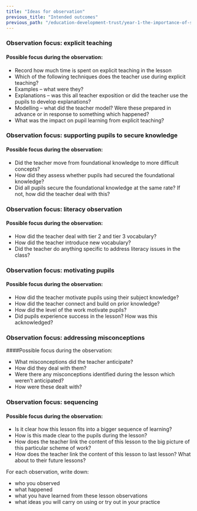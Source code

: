 ```yaml
---
title: "Ideas for observation"
previous_title: "Intended outcomes"
previous_path: "/education-development-trust/year-1-the-importance-of-subject-and-curriculum-knowledge/spring-week-6-ect-intended-outcomes"
---
```


### Observation focus: explicit teaching

#### Possible focus during the observation:

- Record how much time is spent on explicit teaching in the lesson
- Which of the following techniques does the teacher use during explicit teaching?
- Examples – what were they?
- Explanations – was this all teacher exposition or did the teacher use the pupils to develop explanations?
- Modelling – what did the teacher model? Were these prepared in advance or in response to something which happened?
- What was the impact on pupil learning from explicit teaching?

### Observation focus: supporting pupils to secure knowledge

#### Possible focus during the observation:

- Did the teacher move from foundational knowledge to more difficult concepts?
- How did they assess whether pupils had secured the foundational knowledge?
- Did all pupils secure the foundational knowledge at the same rate? If not, how did the teacher deal with this?

### Observation focus: literacy observation

#### Possible focus during the observation:

- How did the teacher deal with tier 2 and tier 3 vocabulary?
- How did the teacher introduce new vocabulary?
- Did the teacher do anything specific to address literacy issues in the class?

### Observation focus: motivating pupils

#### Possible focus during the observation:

- How did the teacher motivate pupils using their subject knowledge?
- How did the teacher connect and build on prior knowledge?
- How did the level of the work motivate pupils?
- Did pupils experience success in the lesson? How was this acknowledged?

### Observation focus: addressing misconceptions

####Possible focus during the observation:

- What misconceptions did the teacher anticipate?
- How did they deal with them?
- Were there any misconceptions identified during the lesson which weren’t anticipated?
- How were these dealt with?

### Observation focus: sequencing

#### Possible focus during the observation:

- Is it clear how this lesson fits into a bigger sequence of learning?
- How is this made clear to the pupils during the lesson?
- How does the teacher link the content of this lesson to the big picture of this particular scheme of work?
- How does the teacher link the content of this lesson to last lesson? What about to their future lessons?

For each observation, write down:

- who you observed
- what happened
- what you have learned from these lesson observations
- what ideas you will carry on using or try out in your practice

